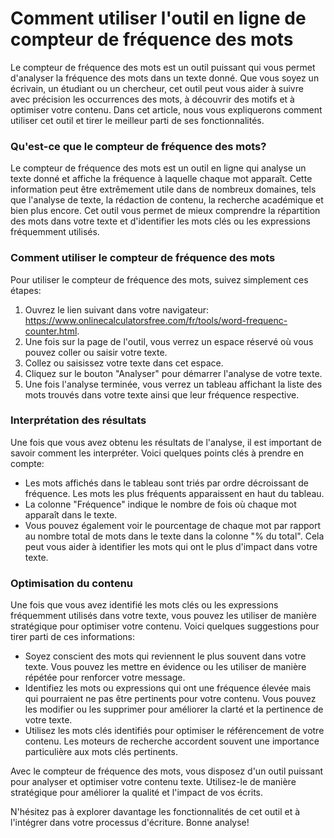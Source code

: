 Comment utiliser l'outil en ligne de compteur de fréquence des mots
===================================================================

Le compteur de fréquence des mots est un outil puissant qui vous permet d'analyser la fréquence des mots dans un texte donné. Que vous soyez un écrivain, un étudiant ou un chercheur, cet outil peut vous aider à suivre avec précision les occurrences des mots, à découvrir des motifs et à optimiser votre contenu. Dans cet article, nous vous expliquerons comment utiliser cet outil et tirer le meilleur parti de ses fonctionnalités.

### Qu'est-ce que le compteur de fréquence des mots?

Le compteur de fréquence des mots est un outil en ligne qui analyse un texte donné et affiche la fréquence à laquelle chaque mot apparaît. Cette information peut être extrêmement utile dans de nombreux domaines, tels que l'analyse de texte, la rédaction de contenu, la recherche académique et bien plus encore. Cet outil vous permet de mieux comprendre la répartition des mots dans votre texte et d'identifier les mots clés ou les expressions fréquemment utilisés.

### Comment utiliser le compteur de fréquence des mots

Pour utiliser le compteur de fréquence des mots, suivez simplement ces étapes:

1. Ouvrez le lien suivant dans votre navigateur: <https://www.onlinecalculatorsfree.com/fr/tools/word-frequenc-counter.html>.
2. Une fois sur la page de l'outil, vous verrez un espace réservé où vous pouvez coller ou saisir votre texte.
3. Collez ou saisissez votre texte dans cet espace.
4. Cliquez sur le bouton "Analyser" pour démarrer l'analyse de votre texte.
5. Une fois l'analyse terminée, vous verrez un tableau affichant la liste des mots trouvés dans votre texte ainsi que leur fréquence respective.

### Interprétation des résultats

Une fois que vous avez obtenu les résultats de l'analyse, il est important de savoir comment les interpréter. Voici quelques points clés à prendre en compte:

- Les mots affichés dans le tableau sont triés par ordre décroissant de fréquence. Les mots les plus fréquents apparaissent en haut du tableau.
- La colonne "Fréquence" indique le nombre de fois où chaque mot apparaît dans le texte.
- Vous pouvez également voir le pourcentage de chaque mot par rapport au nombre total de mots dans le texte dans la colonne "% du total". Cela peut vous aider à identifier les mots qui ont le plus d'impact dans votre texte.

### Optimisation du contenu

Une fois que vous avez identifié les mots clés ou les expressions fréquemment utilisés dans votre texte, vous pouvez les utiliser de manière stratégique pour optimiser votre contenu. Voici quelques suggestions pour tirer parti de ces informations:

- Soyez conscient des mots qui reviennent le plus souvent dans votre texte. Vous pouvez les mettre en évidence ou les utiliser de manière répétée pour renforcer votre message.
- Identifiez les mots ou expressions qui ont une fréquence élevée mais qui pourraient ne pas être pertinents pour votre contenu. Vous pouvez les modifier ou les supprimer pour améliorer la clarté et la pertinence de votre texte.
- Utilisez les mots clés identifiés pour optimiser le référencement de votre contenu. Les moteurs de recherche accordent souvent une importance particulière aux mots clés pertinents.

Avec le compteur de fréquence des mots, vous disposez d'un outil puissant pour analyser et optimiser votre contenu texte. Utilisez-le de manière stratégique pour améliorer la qualité et l'impact de vos écrits.

N'hésitez pas à explorer davantage les fonctionnalités de cet outil et à l'intégrer dans votre processus d'écriture. Bonne analyse!